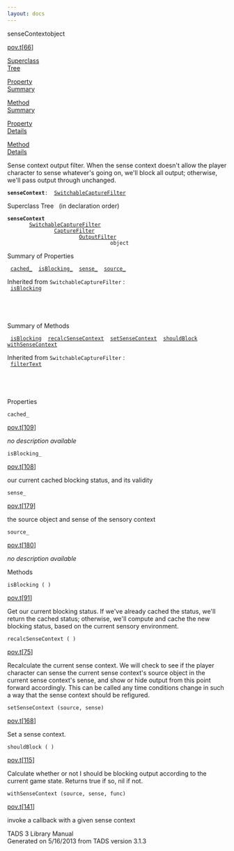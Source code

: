 ```yaml
---
layout: docs
---
```

<span class="title">senseContext</span><span class="type">object</span>

[pov.t](../file/pov.t.html)\[[66](../source/pov.t.html#66)\]

[Superclass  
Tree](#_SuperClassTree_)

[Property  
Summary](#_PropSummary_)

[Method  
Summary](#_MethodSummary_)

[Property  
Details](#_Properties_)

[Method  
Details](#_Methods_)

<div class="fdesc">

Sense context output filter. When the sense context doesn't allow the
player character to sense whatever's going on, we'll block all output;
otherwise, we'll pass output through unchanged.

**`senseContext`**` :   `[`SwitchableCaptureFilter`](../object/SwitchableCaptureFilter.html)

</div>

<span id="_SuperClassTree_"></span>

<div class="mjhd">

<span class="hdln">Superclass Tree</span>   (in declaration order)

</div>

**`senseContext`**  
`         `[`SwitchableCaptureFilter`](../object/SwitchableCaptureFilter.html)  
`                 `[`CaptureFilter`](../object/CaptureFilter.html)  
`                         `[`OutputFilter`](../object/OutputFilter.html)  
`                                 object`  
<span id="_PropSummary_"></span>

<div class="mjhd">

<span class="hdln">Summary of Properties</span>  

</div>

` `[`cached_`](#cached_)`  `[`isBlocking_`](#isBlocking_)`  `[`sense_`](#sense_)`  `[`source_`](#source_)`  `

Inherited from `SwitchableCaptureFilter` :  
` `[`isBlocking`](../object/SwitchableCaptureFilter.html#isBlocking)`  `

` `

` `

<span id="_MethodSummary_"></span>

<div class="mjhd">

<span class="hdln">Summary of Methods</span>  

</div>

` `[`isBlocking`](#isBlocking)`  `[`recalcSenseContext`](#recalcSenseContext)`  `[`setSenseContext`](#setSenseContext)`  `[`shouldBlock`](#shouldBlock)`  `[`withSenseContext`](#withSenseContext)`  `

Inherited from `SwitchableCaptureFilter` :  
` `[`filterText`](../object/SwitchableCaptureFilter.html#filterText)`  `

` `

` `

<span id="_Properties_"></span>

<div class="mjhd">

<span class="hdln">Properties</span>  

</div>

<span id="cached_"></span>

`cached_`

[pov.t](../file/pov.t.html)\[[109](../source/pov.t.html#109)\]

<div class="desc">

*no description available*

</div>

<span id="isBlocking_"></span>

`isBlocking_`

[pov.t](../file/pov.t.html)\[[108](../source/pov.t.html#108)\]

<div class="desc">

our current cached blocking status, and its validity

</div>

<span id="sense_"></span>

`sense_`

[pov.t](../file/pov.t.html)\[[179](../source/pov.t.html#179)\]

<div class="desc">

the source object and sense of the sensory context

</div>

<span id="source_"></span>

`source_`

[pov.t](../file/pov.t.html)\[[180](../source/pov.t.html#180)\]

<div class="desc">

*no description available*

</div>

<span id="_Methods_"></span>

<div class="mjhd">

<span class="hdln">Methods</span>  

</div>

<span id="isBlocking"></span>

`isBlocking ( )`

[pov.t](../file/pov.t.html)\[[91](../source/pov.t.html#91)\]

<div class="desc">

Get our current blocking status. If we've already cached the status,
we'll return the cached status; otherwise, we'll compute and cache the
new blocking status, based on the current sensory environment.

</div>

<span id="recalcSenseContext"></span>

`recalcSenseContext ( )`

[pov.t](../file/pov.t.html)\[[75](../source/pov.t.html#75)\]

<div class="desc">

Recalculate the current sense context. We will check to see if the
player character can sense the current sense context's source object in
the current sense context's sense, and show or hide output from this
point forward accordingly. This can be called any time conditions change
in such a way that the sense context should be refigured.

</div>

<span id="setSenseContext"></span>

`setSenseContext (source, sense)`

[pov.t](../file/pov.t.html)\[[168](../source/pov.t.html#168)\]

<div class="desc">

Set a sense context.

</div>

<span id="shouldBlock"></span>

`shouldBlock ( )`

[pov.t](../file/pov.t.html)\[[115](../source/pov.t.html#115)\]

<div class="desc">

Calculate whether or not I should be blocking output according to the
current game state. Returns true if so, nil if not.

</div>

<span id="withSenseContext"></span>

`withSenseContext (source, sense, func)`

[pov.t](../file/pov.t.html)\[[141](../source/pov.t.html#141)\]

<div class="desc">

invoke a callback with a given sense context

</div>

<div class="ftr">

TADS 3 Library Manual  
Generated on 5/16/2013 from TADS version 3.1.3

</div>
